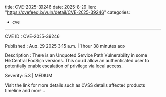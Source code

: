  
title: CVE-2025-39246
date: 2025-8-29
lien: "https://cvefeed.io/vuln/detail/CVE-2025-39246"
categories:
  - cve
---

CVE ID : CVE-2025-39246

Published :  Aug. 29
2025
3:15 a.m. | 1 hour
38 minutes ago

Description : There is an Unquoted Service Path Vulnerability in some HikCentral FocSign versions. This could allow an authenticated user to potentially enable escalation of privilege via local access.

Severity: 5.3 | MEDIUM

Visit the link for more details
such as CVSS details
affected products
timeline
and more...
